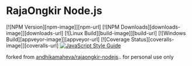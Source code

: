 # RajaOngkir Node.js

[![NPM Version][npm-image]][npm-url] [![NPM Downloads][downloads-image]][downloads-url] [![Linux Build][build-image]][build-url] [![Windows Build][appveyor-image]][appveyor-url] [![Coverage Status][coveralls-image]][coveralls-url] [![JavaScript Style Guide](https://img.shields.io/badge/code_style-standard-brightgreen.svg)](https://standardjs.com)

forked from [andhikamaheva/rajaongkir-nodejs](https://github.com/andhikamaheva/rajaongkir-nodejs/wiki).. for personal use only
